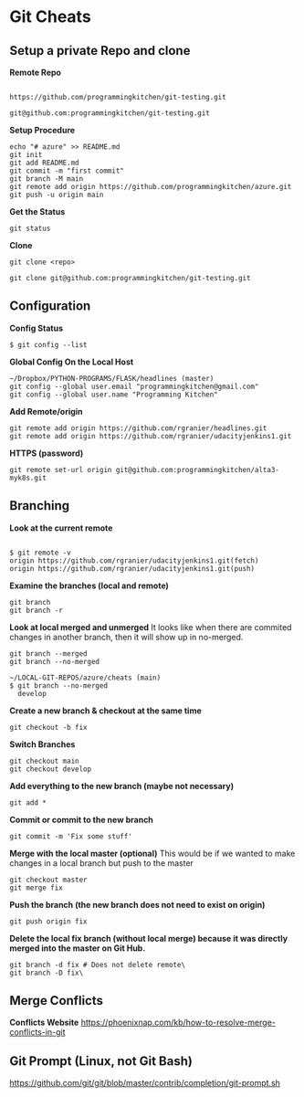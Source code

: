 # Git Cheats

## Setup a private Repo and clone

**Remote Repo**
```

https://github.com/programmingkitchen/git-testing.git

git@github.com:programmingkitchen/git-testing.git

```

**Setup Procedure**
```
echo "# azure" >> README.md
git init
git add README.md
git commit -m "first commit"
git branch -M main
git remote add origin https://github.com/programmingkitchen/azure.git
git push -u origin main
```

**Get the Status**
```
git status
```

**Clone**
```
git clone <repo>

git clone git@github.com:programmingkitchen/git-testing.git
```


## Configuration

**Config Status**
```
$ git config --list
```

**Global Config On the Local Host**
```
~/Dropbox/PYTHON-PROGRAMS/FLASK/headlines (master)
git config --global user.email "programmingkitchen@gmail.com"
git config --global user.name "Programming Kitchen"

```

**Add Remote/origin**
```
git remote add origin https://github.com/rgranier/headlines.git
git remote add origin https://github.com/rgranier/udacityjenkins1.git
```

**HTTPS (password)**
```git remote set-url origin git@github.com:USERNAME/REPOSITORY.git
git remote set-url origin git@github.com:programmingkitchen/alta3-myk8s.git
```


## Branching 
**Look at the current remote**
```git remote -v

$ git remote -v
origin https://github.com/rgranier/udacityjenkins1.git(fetch)
origin https://github.com/rgranier/udacityjenkins1.git(push)
```

**Examine the branches (local and remote)**
```
git branch
git branch -r
```

**Look at local merged and unmerged**
It looks like when there are commited changes in another branch, then it will show up in no-merged.

```
git branch --merged
git branch --no-merged

~/LOCAL-GIT-REPOS/azure/cheats (main)
$ git branch --no-merged
  develop
```


**Create a new branch & checkout at the same time**
```
git checkout -b fix
```

**Switch Branches**
```
git checkout main
git checkout develop
```


**Add everything to the new branch (maybe not necessary)**
```
git add *
```

**Commit or commit to the new branch**
```
git commit -m 'Fix some stuff'
```


**Merge with the local master (optional)**
This would be if we wanted to make changes in a local branch but push to the master
```
git checkout master
git merge fix
```

**Push the branch (the new branch does not need to exist on origin)**
```
git push origin fix
```

**Delete the local fix branch (without local merge) because it was directly merged into the master on Git Hub.**
```
git branch -d fix # Does not delete remote\
git branch -D fix\
```

## Merge Conflicts

**Conflicts Website**
https://phoenixnap.com/kb/how-to-resolve-merge-conflicts-in-git


## Git Prompt (Linux, not Git Bash)
https://github.com/git/git/blob/master/contrib/completion/git-prompt.sh






